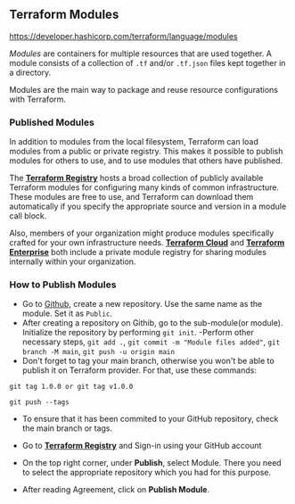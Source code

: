 ## Terraform Modules

https://developer.hashicorp.com/terraform/language/modules

_Modules_ are containers for multiple resources that are used together. A module consists of a collection of `.tf` and/or `.tf.json` files kept together in a directory.

Modules are the main way to package and reuse resource configurations with Terraform.


### Published Modules
In addition to modules from the local filesystem, Terraform can load modules from a public or private registry. This makes it possible to publish modules for others to use, and to use modules that others have published.

The **[Terraform Registry](https://registry.terraform.io/browse/modules)** hosts a broad collection of publicly available Terraform modules for configuring many kinds of common infrastructure. These modules are free to use, and Terraform can download them automatically if you specify the appropriate source and version in a module call block.

Also, members of your organization might produce modules specifically crafted for your own infrastructure needs. **[Terraform Cloud](https://cloud.hashicorp.com/products/terraform)** and **[Terraform Enterprise](https://developer.hashicorp.com/terraform/enterprise)** both include a private module registry for sharing modules internally within your organization.

### How to Publish Modules 

- Go to [Github](https://github.com/), create a new repository. Use the same name as the module. Set it as `Public`.
- After creating a repository on Githib, go to the sub-module(or module). Initialize the repository by performing `git init`. 
-Perform other necessary steps, `git add .`, `git commit -m "Module files added"`, `git branch -M main`, `git push -u origin main`
- Don't forget to tag your main branch, otherwise you won't be able to publish it on Terraform provider. For that, use these commands:  
```
git tag 1.0.0 or git tag v1.0.0
```

```
git push --tags
```
- To ensure that it has been commited to your GitHub repository, check the main branch or tags. 



- Go to **[Terraform Registry](https://registry.terraform.io/)** and Sign-in using your GitHub account
- On the top right corner, under **Publish**, select Module. There you need to select the appropriate repository which you had for this purpose.    
- After reading Agreement, click on **Publish Module**. 



